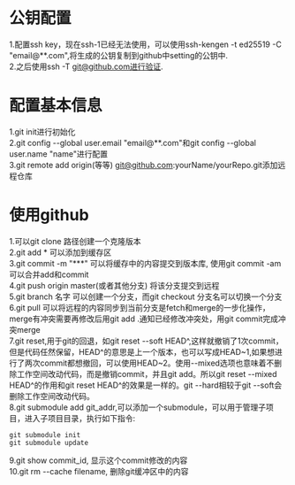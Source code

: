 # 公钥配置  
1.配置ssh key，现在ssh-1已经无法使用，可以使用ssh-kengen -t ed25519 -C "email@**.com",将生成的公钥复制到github中setting的公钥中.  
2.之后使用ssh -T git@github.com进行验证.  
# 配置基本信息  
1.git init进行初始化  
2.git config --global user.email "email@**.com"和git config --global user.name "name"进行配置  
3.git remote add origin(等等) git@github.com:yourName/yourRepo.git添加远程仓库  
# 使用github  
1.可以git clone 路径创建一个克隆版本  
2.git add * 可以添加到缓存区  
3.git commit -m "\*\*\*" 可以将缓存中的内容提交到版本库, 使用git commit -am 可以合并add和commit  
4.git push origin master(或者其他分支) 将该分支提交到远程  
5.git branch 名字 可以创建一个分支，而git checkout 分支名可以切换一个分支  
6.git pull 可以将远程的内容同步到当前分支是fetch和merge的一步化操作，merge有冲突需要再修改后用git add .通知已经修改冲突处，用git commit完成冲突merge  
7.git reset,用于git的回退，如git reset --soft HEAD^,这样就撤销了1次commit，但是代码任然保留，HEAD^的意思是上一个版本，也可以写成HEAD\~1,如果想进行了两次commit都想撤回，可以使用HEAD\~2。使用--mixed选项也意味着不删除工作空间改动代码，而是撤销commit，并且git add。所以git reset --mixed HEAD^的作用和git reset HEAD^的效果是一样的。git --hard相较于git --soft会删除工作空间改动代码。  
8.git submodule add git_addr,可以添加一个submodule，可以用于管理子项目，进入子项目目录，执行如下指令:
```
git submodule init
git submodule update
```
9.git show commit_id, 显示这个commit修改的内容  
10.git rm --cache filename, 删除git缓冲区中的内容
  
